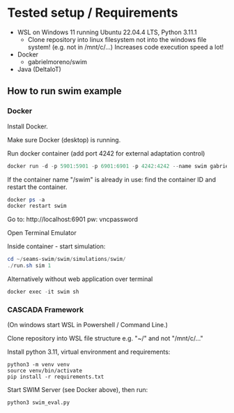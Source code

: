 # Tested setup / Requirements

- WSL on Windows 11 running Ubuntu 22.04.4 LTS, Python 3.11.1
    - Clone repository into linux filesystem not into the windows file system! (e.g. not in /mnt/c/...) Increases code execution speed a lot!
- Docker
    - gabrielmoreno/swim
- Java (DeltaIoT)

## How to run swim example

### Docker

Install Docker.

Make sure Docker (desktop) is running.

Run docker container (add port 4242 for external adaptation control)

```powershell
docker run -d -p 5901:5901 -p 6901:6901 -p 4242:4242 --name swim gabrielmoreno/swim
```

If the container name "/swim" is already in use: find the container ID and restart the container.

```powershell
docker ps -a
docker restart swim
```

Go to:
http://localhost:6901
pw: vncpassword

Open Terminal Emulator

Inside container - start simulation:
```powershell
cd ~/seams-swim/swim/simulations/swim/
./run.sh sim 1
```

Alternatively without web application over terminal
```powershell
docker exec -it swim sh
```

### CASCADA Framework

(On windows start WSL in Powershell / Command Line.)

Clone repository into WSL file structure e.g. "~/" and not "/mnt/c/..."

Install python 3.11, virtual environment and requirements:

```
python3 -m venv venv
source venv/bin/activate
pip install -r requirements.txt
```

Start SWIM Server (see Docker above), then run:

```
python3 swim_eval.py
```
